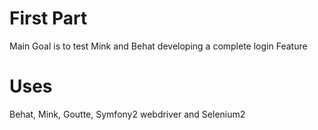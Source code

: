 First Part
==========
 Main Goal is to test Mink and Behat developing a complete login Feature

Uses
====
Behat, Mink, Goutte, Symfony2 webdriver and Selenium2